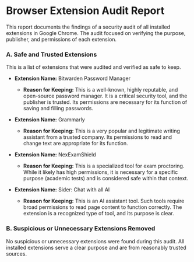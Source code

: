 # Browser Extension Audit Report

This report documents the findings of a security audit of all installed extensions in Google Chrome. The audit focused on verifying the purpose, publisher, and permissions of each extension.

### A. Safe and Trusted Extensions

This is a list of extensions that were audited and verified as safe to keep.

* **Extension Name:** Bitwarden Password Manager
    * **Reason for Keeping:** This is a well-known, highly reputable, and open-source password manager. It is a critical security tool, and the publisher is trusted. Its permissions are necessary for its function of saving and filling passwords.

* **Extension Name:** Grammarly
    * **Reason for Keeping:** This is a very popular and legitimate writing assistant from a trusted company. Its permissions to read and change text are appropriate for its function.

* **Extension Name:** NexExamShield
    * **Reason for Keeping:** This is a specialized tool for exam proctoring. While it likely has high permissions, it is necessary for a specific purpose (academic tests) and is considered safe within that context.

* **Extension Name:** Sider: Chat with all AI
    * **Reason for Keeping:** This is an AI assistant tool. Such tools require broad permissions to read page content to function correctly. The extension is a recognized type of tool, and its purpose is clear.

### B. Suspicious or Unnecessary Extensions Removed

No suspicious or unnecessary extensions were found during this audit. All installed extensions serve a clear purpose and are from reasonably trusted sources.
